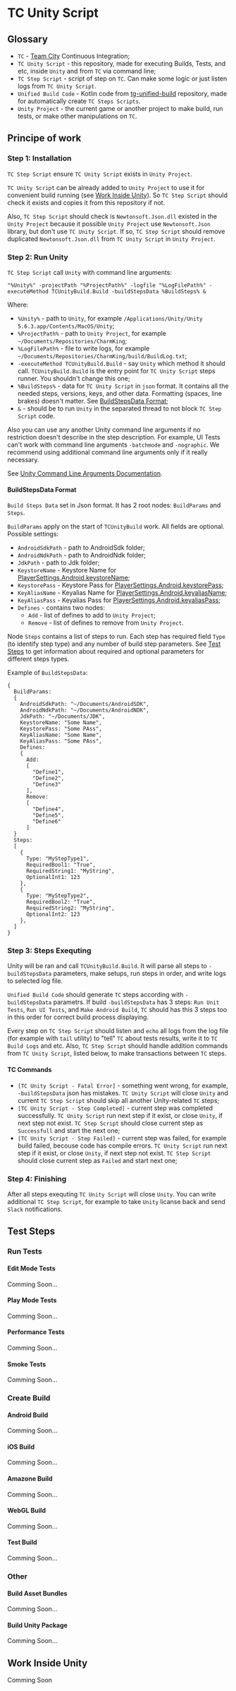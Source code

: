 TC Unity Script
====================================

Glossary
---------------------

* `TC` - [Team City](https://www.jetbrains.com/teamcity/) Continuous Integration;
* `TC Unity Script` - this repository, made for executing Builds, Tests, and etc, inside `Unity` and from `TC` via command line;
* `TC Step Script` - script of step on `TC`. Can make some logic or just listen logs from `TC Unity Script`.
* `Unified Build Code` - Kotlin code from [tg-unified-build](https://github.com/PlayQ/tg-unified-build) repository, made for automatically create `TC Steps Scripts`.
* `Unity Project` - the current game or another project to make build, run tests, or make other manipulations on `TC`.


Principe of work
---------------------

### Step 1: Installation ###

`TC Step Script` ensure `TC Unity Script` exists in `Unity Project`.

`TC Unity Script` can be already added to `Unity Project` to use it for convenient build running (see [Work Inside Unity](#work-inside-unity)). So `TC Step Script` should check it exists and copies it from this repository if not.

Also, `TC Step Script` should check is `Newtonsoft.Json.dll` existed in the `Unity Project` because it possible `Unity Project` use `Newtonsoft.Json` library, but don't use `TC Unity Script`. If so, `TC Step Script` should remove duplicated `Newtonsoft.Json.dll` from `TC Unity Script` in `Unity Project`.


### Step 2: Run Unity ###

`TC Step Script` call `Unity` with command line arguments:
```
"%Unity%" -projectPath "%ProjectPath%" -logfile "%LogFilePath%" -executeMethod TCUnityBuild.Build -buildStepsData %BuildSteps% &
```
Where:
* `%Unity%` - path to `Unity`, for example `/Applications/Unity/Unity 5.6.3.app/Contents/MacOS/Unity`;
* `%ProjectPath%` - path to `Unity Project`, for example `~/Documents/Repositories/CharmKing`;
* `%LogFilePath%` - file to write logs, for example `~/Documents/Repositories/CharmKing/build/BuildLog.txt`;
* `-executeMethod TCUnityBuild.Build` - say `Unity` which method it should call. `TCUnityBuild.Build` is the entry point for `TC Unity Script` steps runner. You shouldn't change this one;
* `%BuildSteps%` - data for `TC Unity Script` in `json` format. It contains all the needed steps, versions, keys, and other data. Formatting (spaces, line brakes) doesn't matter. See [BuildStepsData Format](#buildstepsdata-format);
* `&` - should be to run `Unity` in the separated thread to not block `TC Step Script` code.

Also you can use any another Unity command line arguments if no restriction doesn't describe in the step description. For example, UI Tests can't work with command line arguments `-batchmode` and `-nographic`. We recommend using additional command line arguments only if it really necessary.

See [Unity Command Line Arguments Documentation](https://docs.unity3d.com/Manual/CommandLineArguments.html). 


#### BuildStepsData Format ####

`Build Steps Data` set in Json format. It has 2 root nodes: `BuildParams` and `Steps`. 

`BuildParams` apply on the start of `TCUnityBuild` work. All fields are optional. Possible settings:
* `AndroidSdkPath` - path to AndroidSdk folder;
* `AndroidNdkPath` - path to AndroidNdk folder;
* `JdkPath` - path to Jdk folder;
* `KeystoreName` - Keystore Name for [PlayerSettings.Android.keystoreName](https://docs.unity3d.com/ScriptReference/PlayerSettings.Android-keystoreName.html);
* `KeystorePass` - Keystore Pass for [PlayerSettings.Android.keystorePass](https://docs.unity3d.com/ScriptReference/PlayerSettings.Android-keystorePass.html);
* `KeyAliasName` - Keyalias Name for [PlayerSettings.Android.keyaliasName](https://docs.unity3d.com/ScriptReference/PlayerSettings.Android-keyaliasName.html);
* `KeyAliasPass` - Keyalias Pass for [PlayerSettings.Android.keyaliasPass](https://docs.unity3d.com/ScriptReference/PlayerSettings.Android-keyaliasPass.html);
* `Defines` - contains two nodes:
  * `Add` - list of defines to add to `Unity Project`;
  * `Remove` - list of defines to remove from `Unity Project`.

Node `Steps` contains a list of steps to run. Each step has required field `Type` (to identify step type) and any number of build step parameters. See [Test Steps](#test-steps) to get information about required and optional parameters for different steps types.

Example of `BuildStepsData`:
```
{
  BuildParams:
  {
    AndroidSdkPath: "~/Documents/AndroidSDK",
    AndroidNdkPath: "~/Documents/AndroidNDK",
    JdkPath: "~/Documents/JDK",
    KeystoreName: "Some Name",
    KeystorePass: "Some PAss",
    KeyAliasName: "Some Name",
    KeyAliasPass: "Some PAss",
    Defines:
    {
      Add:
      [
        "Define1",
        "Define2",
        "Define3"
      ],
      Remove:
      [
        "Define4",
        "Define5",
        "Define6"
      ]
  }
  Steps:
  [
    {
      Type: "MyStepType1",
      RequiredBool1: "True",
      RequiredString1: "MyString",
      OptionalInt1: 123
    },
    {
      Type: "MyStepType2",
      RequiredBool2: "True",
      RequiredString2: "MyString",
      OptionalInt2: 123
    },
  ]
}
```


### Step 3: Steps Exequting ###

Unity will be ran and call `TCUnityBuild.Build`. It will parse all steps to `-buildStepsData` parameters, make setups, run steps in order, and write logs to selected log file. 

`Unified Build Code` should generate `TC` steps according with `-buildStepsData` parametrs. If build `-buildStepsData` has 3 steps: `Run Unit Tests`, `Run UI Tests`, and `Make Android Build`, `TC` should has this 3 steps too in this order for correct build process displaying.

Every step on `TC Step Script` should listen and `echo` all logs from the log file (for example with `tail` utility) to "tell" `TC` about tests results, write it to `TC Build Logs` and etc. Also, `TC Step Script` should handle addition commands from `TC Unity Script`, listed below, to make transactions between `TC` steps.


#### TC Commands ####

* `[TC Unity Script - Fatal Error]` - something went wrong, for example, `-buildStepsData` json has mistakes. `TC Unity Script` will close `Unity` and current `TC Step Script` should skip all another Unity-related `TC` steps;
* `[TC Unity Script - Step Completed]` - current step was completed successfully. `TC Unity Script` run next step if it exist, or close `Unity`, if next step not exist. `TC Step Script` should close current step as `Successfull` and start the next one;
* `[TC Unity Script - Step Failed]` - current step was failed, for example build failed, becouse code has compile errors. `TC Unity Script` run next step if it exist, or close `Unity`, if next step not exist. `TC Step Script` should close current step as `Failed` and start next one;


### Step 4: Finishing ###

After all steps exequting `TC Unity Script` will close `Unity`. You can write additional `TC Step Script`, for example to take `Unity` licanse back and send `Slack` notifications.


Test Steps
---------------------

### Run Tests ###

#### Edit Mode Tests ####

Comming Soon...


#### Play Mode Tests ####

Comming Soon...


#### Performance Tests ####

Comming Soon...


#### Smoke Tests ####

Comming Soon...


### Create Build ###

#### Android Build ####

Comming Soon...


#### iOS  Build ####

Comming Soon...


#### Amazone Build ####

Comming Soon...


#### WebGL Build ####

Comming Soon...


#### Test Build ####

Comming Soon...



### Other ###

#### Build Asset Bundles ####

Comming Soon...


#### Build Unity Package ####

Comming Soon...


Work Inside Unity
---------------------

Comming Soon
